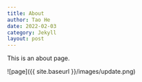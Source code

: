 ```yaml
---
title: About
author: Tao He
date: 2022-02-03
category: Jekyll
layout: post
---
```


This is an about page.

![page]({{ site.baseurl }}/images/update.png)